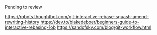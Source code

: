 
Pending to review

https://robots.thoughtbot.com/git-interactive-rebase-squash-amend-rewriting-history
https://dev.to/blakedeboer/beginners-guide-to-interactive-rebasing-1ob
https://sandofsky.com/blog/git-workflow.html